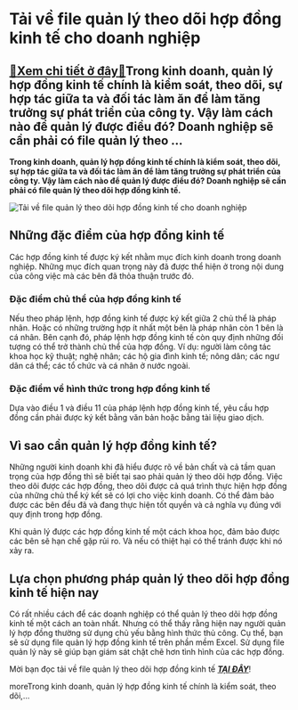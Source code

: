 Tải về file quản lý theo dõi hợp đồng kinh tế cho doanh nghiệp
==============================================================

[:gift:Xem chi tiết ở đây:gift:](https://hddtvn.com/tai-ve-file-quan-ly-theo-doi-hop-dong-kinh-te-cho-doanh-nghiep/)Trong kinh doanh, quản lý hợp đồng kinh tế chính là kiểm soát, theo dõi, sự hợp tác giữa ta và đối tác làm ăn để làm tăng trưởng sự phát triển của công ty. Vậy làm cách nào để quản lý được điều đó? Doanh nghiệp sẽ cần phải có file quản lý theo …
-----------------------------------------------------------------------------------------------------------------------------------------------------------------------------------------------------------------------------------------------------

**Trong kinh doanh, quản lý hợp đồng kinh tế chính là kiểm soát, theo dõi, sự hợp tác giữa ta và đối tác làm ăn để làm tăng trưởng sự phát triển của công ty. Vậy làm cách nào để quản lý được điều đó? Doanh nghiệp sẽ cần phải có file quản lý theo dõi hợp đồng kinh tế.**


![Tải về file quản lý theo dõi hợp đồng kinh tế cho doanh nghiệp](https://hddtvn.com/wp-content/uploads/2021/01/forex-trading-background_23-2148588125.jpg)


**Những đặc điểm của hợp đồng kinh tế**
---------------------------------------


Các hợp đồng kinh tế được ký kết nhằm mục đích kinh doanh trong doanh nghiệp. Những mục đích quan trọng này đã được thể hiện ở trong nội dung của công việc mà các bên đã thỏa thuận trước đó. 


### **Đặc điểm chủ thể của hợp đồng kinh tế**


Nếu theo pháp lệnh, hợp đồng kinh tế được ký kết giữa 2 chủ thể là pháp nhân. Hoặc có những trường hợp ít nhất một bên là pháp nhân còn 1 bên là cá nhân. Bên cạnh đó, pháp lệnh hợp đồng kinh tế còn quy định những đối tượng có thể trở thành chủ thể của hợp đồng. Ví dụ: người làm công tác khoa học kỹ thuật; nghệ nhân; các hộ gia đình kinh tế; nông dân; các ngư dân cá thể; các tổ chức và cá nhân ở nước ngoài. 


### **Đặc điểm về hình thức trong hợp đồng kinh tế**


Dựa vào điều 1 và điều 11 của pháp lệnh hợp đồng kinh tế, yêu cầu hợp đồng cần phải được ký kết bằng văn bản hoặc bằng tài liệu giao dịch. 


**Vì sao cần quản lý hợp đồng kinh tế?**
----------------------------------------


Những người kinh doanh khi đã hiểu được rõ về bản chất và cả tầm quan trọng của hợp đồng thì sẽ biết tại sao phải quản lý theo dõi hợp đồng. Việc theo dõi được các hợp đồng, theo dõi được cả quá trình thực hiện hợp đồng của những chủ thể ký kết sẽ có lợi cho việc kinh doanh. Có thể đảm bảo được các bên đều đã và đang thực hiện tốt quyền và cả nghĩa vụ đúng với quy định trong hợp đồng. 


Khi quản lý được các hợp đồng kinh tế một cách khoa học, đảm bảo được các bên sẽ hạn chế gặp rủi ro. Và nếu có thiệt hại có thể tránh được khi nó xảy ra. 


**Lựa chọn phương pháp quản lý theo dõi hợp đồng kinh tế hiện nay**
-------------------------------------------------------------------


Có rất nhiều cách để các doanh nghiệp có thể quản lý theo dõi hợp đồng kinh tế một cách an toàn nhất. Nhưng có thể thấy rằng hiện nay người quản lý hợp đồng thường sử dụng chủ yếu bằng hình thức thủ công. Cụ thể, bạn sẽ sử dụng file quản lý hợp đồng kinh tế trên phần mềm Excel. Sử dụng file quản lý này sẽ giúp bạn giám sát chặt chẽ hơn tình hình của các hợp đồng. 


Mời bạn đọc tải về file quản lý theo dõi hợp đồng kinh tế ***[TẠI ĐÂY](https://l.messenger.com/l.php?u=https%3A%2F%2Fdrive.google.com%2Ffile%2Fd%2F1L7M4b8zki8zz-Cz_7NW_r3lztl6ijtkT%2Fview%3Fusp%3Dsharing&h=AT2S6FTRcEzWcHG5CqYSxsvUlz8azU6Ye8_p7kE2PwXI7-XijC0TI3mr3ywfr_GVY71FVnDoMWph1qoQ4LYP_p4qz_hJXGjpLvewETOM4JCGlRCOzCR8E6YCe8IXBNr10GQ)***!


moreTrong kinh doanh, quản lý hợp đồng kinh tế chính là kiểm soát, theo dõi,…

